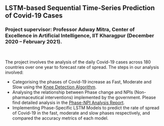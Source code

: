 ## LSTM-based Sequential Time-Series Prediction of Covid-19 Cases

### Project supervisor: Professor Adway Mitra, Center of Excellence in Artificial Intelligence, IIT Kharagpur (December 2020 – February 2021).
</br>

The project involves the analysis of the daily Covid-19 cases across 180 countries over one year to forecast rate of spread. The steps in our analysis involved:
* Categorising the phases of Covid-19 increase as Fast, Moderate and Slow using the [Knee Detection Algorithm](https://drive.google.com/file/d/1Dw8qgYcGVBLWmd386t7vlqKQogS8X1KC/view?usp=sharing).
* Analysing the relationship between Phase change and NPIs (Non-pharmaceutical interventions) implemented by the government. Please find detailed analysis in the [Phase-NPI Analysis Report](https://docs.google.com/document/d/1f7dFaW3-JOGoes4Kt2zgIm0UwZbIv8qquTR_25pyt5A/edit?usp=sharing).
* Implementing Phase-Specific LSTM Models to predict the rate of spread of Covid-19 in the fast, moderate and slow phases respectively, and compared the accuracy metrics of each model. 
